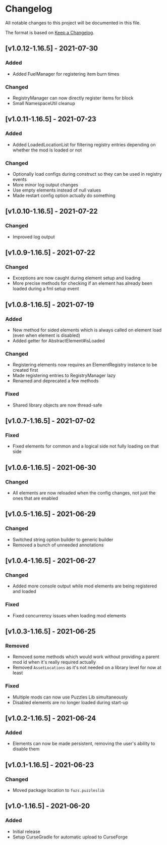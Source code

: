 # Changelog
All notable changes to this project will be documented in this file.

The format is based on [Keep a Changelog].

## [v1.0.12-1.16.5] - 2021-07-30
### Added
- Added FuelManager for registering item burn times
### Changed
- RegistryManager can now directly register items for block
- Small NamespaceUtil cleanup

## [v1.0.11-1.16.5] - 2021-07-23
### Added
- Added LoadedLocationList for filtering registry entries depending on whether the mod is loaded or not
### Changed
- Optionally load configs during construct so they can be used in registry events
- More minor log output changes
- Use empty elements instead of null values
- Made restart config option actually do something

## [v1.0.10-1.16.5] - 2021-07-22
### Changed
- Improved log output

## [v1.0.9-1.16.5] - 2021-07-22
### Changed
- Exceptions are now caught during element setup and loading
- More precise methods for checking if an element has already been loaded during a fml setup event

## [v1.0.8-1.16.5] - 2021-07-19
### Added
- New method for sided elements which is always called on element load (even when element is disabled)
- Added getter for AbstractElement#isLoaded
### Changed
- Registering elements now requires an ElementRegistry instance to be created first
- Made registering entries to RegistryManager lazy
- Renamed and deprecated a few methods
### Fixed
- Shared library objects are now thread-safe

## [v1.0.7-1.16.5] - 2021-07-02
### Fixed
- Fixed elements for common and a logical side not fully loading on that side

## [v1.0.6-1.16.5] - 2021-06-30
### Changed
- All elements are now reloaded when the config changes, not just the ones that are enabled 

## [v1.0.5-1.16.5] - 2021-06-29
### Changed
- Switched string option builder to generic builder
- Removed a bunch of unneeded annotations

## [v1.0.4-1.16.5] - 2021-06-27
### Changed
- Added more console output while mod elements are being registered and loaded
### Fixed
- Fixed concurrency issues when loading mod elements

## [v1.0.3-1.16.5] - 2021-06-25
### Removed
- Removed some methods which would work without providing a parent mod id when it's really required actually
- Removed `AssetLocations` as it's not needed on a library level for now at least
### Fixed
- Multiple mods can now use Puzzles Lib simultaneously
- Disabled elements are no longer loaded during start-up

## [v1.0.2-1.16.5] - 2021-06-24
### Added
- Elements can now be made persistent, removing the user's ability to disable them

## [v1.0.1-1.16.5] - 2021-06-23
### Changed
- Moved package location to `fuzs.puzzleslib`

## [v1.0-1.16.5] - 2021-06-20
### Added
- Initial release
- Setup CurseGradle for automatic upload to CurseForge

[Keep a Changelog]: https://keepachangelog.com/en/1.0.0/
